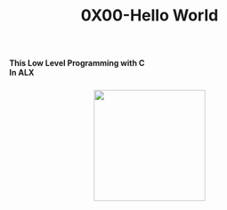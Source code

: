 <h1 align="center">0X00-Hello World</h1>

###

<br clear="both">

<h4 align="left">This Low Level Programming with C<br>In ALX</h4>

###

<div align="center">
  <img height="200" src="https://i.redd.it/h2wfzrdsgg151.jpg"  />
</div>

###